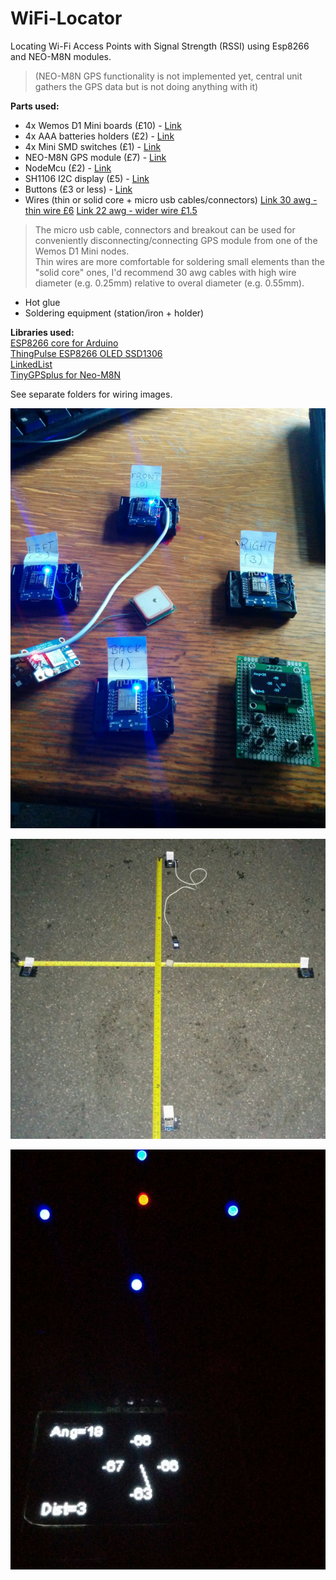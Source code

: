 # WiFi-Locator
Locating Wi-Fi Access Points with Signal Strength (RSSI) using Esp8266 and NEO-M8N modules. 
> (NEO-M8N GPS functionality is not implemented yet, central unit gathers the GPS data but is not doing anything with it)  

**Parts used:**  
- 4x Wemos D1 Mini boards (£10) - [Link](https://www.ebay.co.uk/itm/D1-Mini-NodeMCU-Lua-ESP8266-ESP-12-WeMos-D1-Mini-WIFI-4M-Bytes-Module/272253589592)  
- 4x AAA batteries holders (£2) - [Link](https://www.ebay.co.uk/itm/1-8-AAA-Battery-Holder-Box-with-Switch-PP3-Clip-Wire-Solder-Tags-JR-Lead/121729965773)  
- 4x Mini SMD switches (£1) - [Link](https://www.aliexpress.com/item/10PCS-YT2024Y-MSS22D18-MINI-Miniature-SMD-Slide-Switch-2P2T-6Pin-for-DIY-Electronic-Accessories-High-Quality/32826876349.html)  
- NEO-M8N GPS module (£7) - [Link](https://www.aliexpress.com/item/Free-Shipping-GPSV3-M8N-ublox-NEO-M8N-001-eighth-Beidou-GPS-module-APM-MWC-flight-control/32822894266.html)  
- NodeMcu (£2) - [Link](https://www.aliexpress.com/item/1PCS-Wireless-module-CH340-NodeMcu-V3-Lua-WIFI-Internet-of-Things-development-board-based-ESP8266/32802874451.html)  
- SH1106 I2C display (£5) - [Link](https://www.ebay.co.uk/itm/1-3-4-Pin-SH1106-I2C-IIC-128X64-OLED-LED-Display-Module-Board-For-Arduino-RB/183492452441)  
- Buttons (£3 or less) - [Link](https://www.ebay.co.uk/itm/140Pcs-momentary-tactile-push-button-micro-SMD-SMT-tact-switches-14-types/183062874271) 
- Wires (thin or solid core + micro usb cables/connectors) [Link 30 awg - thin wire £6](https://www.aliexpress.com/item/30-AWG-Wrapping-Wire-0-25mm-Tin-Plated-Copper-8-Colored-Wire-Wrap-Insulation-Test-Cable/32907507087.html)  [Link 22 awg - wider wire £1.5](https://www.ebay.co.uk/itm/10m-1-0-6mm-Equipment-Wire-22-23-AWG-Solid-Copper-Core-11-Colours-WP-010000/230775068955)  
> The micro usb cable, connectors and breakout can be used for conveniently disconnecting/connecting GPS module from one of the Wemos D1 Mini nodes.  
> Thin wires are more comfortable for soldering small elements than the "solid core" ones, I'd recommend 30 awg cables with high wire diameter (e.g. 0.25mm) relative to overal diameter (e.g. 0.55mm).
- Hot glue  
- Soldering equipment  (station/iron + holder)  


**Libraries used:**  
[ESP8266 core for Arduino](https://github.com/esp8266/Arduino)  
[ThingPulse ESP8266 OLED SSD1306](https://github.com/ThingPulse/esp8266-oled-ssd1306)  
[LinkedList](https://github.com/ivanseidel/LinkedList)  
[TinyGPSplus for Neo-M8N](https://github.com/SensorsIot/TinyGPSplus-for-Neo-M8N)  

See separate folders for wiring images.  


![](https://github.com/michalmonday/WiFi-Locator/blob/master/pics/all_parts.jpg)

![](https://github.com/michalmonday/WiFi-Locator/blob/master/pics/placement_measure.jpg)

![](https://github.com/michalmonday/WiFi-Locator/blob/master/pics/test_behind.jpg)
